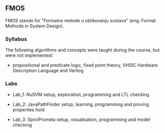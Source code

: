 ## FMOS

FMOS stands for "Formalne metode u oblikovanju sustava" (eng. Formal Methods in System Design).

### Syllabus

The following algorithms and concepts were taught during the course, but were not implemented:
* propositional and predicate logic, fixed point theory, VHSIC Hardware Description Language and Verilog

### Labs

* Lab_1: NuSVM setup, exploration, programming and LTL checking 

* Lab_2: JavaPathFinder setup, learning, programming and proving properties hold

* Lab_3: Spin/Promela setup, visualisation, programming and model checking
